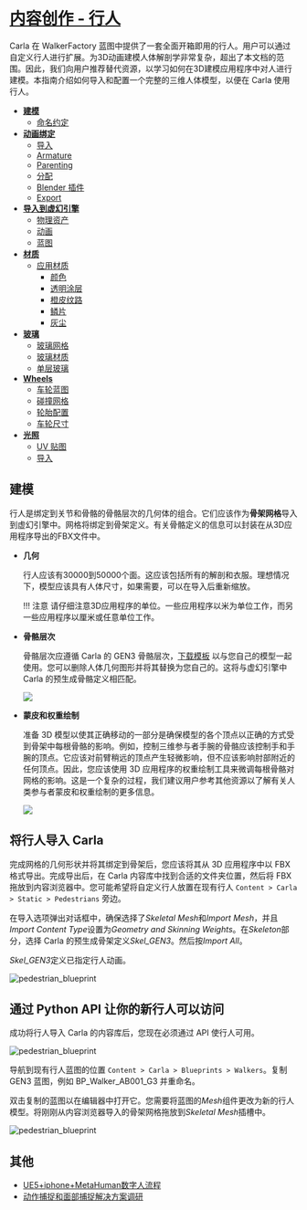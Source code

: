 # [内容创作 - 行人](https://github.com/carla-simulator/carla/commit/b08f74990c83b145850a0a5cb2ddcdd6bdc8b35d) 

Carla 在 WalkerFactory 蓝图中提供了一套全面开箱即用的行人。用户可以通过自定义行人进行扩展。为3D动画建模人体解剖学非常复杂，超出了本文档的范围。因此，我们向用户推荐替代资源，以学习如何在3D建模应用程序中对人进行建模。本指南介绍如何导入和配置一个完整的三维人体模型，以便在 Carla 使用行人。

* __[建模](#modeling)__
	* [命名约定](#naming-conventions)
* __[动画绑定](#rigging-the-vehicle-using-an-armature)__
	* [导入](#import)
	* [Armature](#add-an-armature)
    * [Parenting](#parenting)
    * [分配](#assigning-car-parts-to-bones)
	* [Blender 插件](#blender-ue4-vehicle-rigging-add-on)
    * [Export](#export)
* __[导入到虚幻引擎](#importing-into-unreal-engine)__
	* [物理资产](#setting-the-physics-asset)
	* [动画](#creating-the-animation)
    * [蓝图](#creating-the-blueprint)
* __[材质](#materials)__
	* [应用材质](#applying-a-material-to-your-vehicle)
		* [颜色](#color)
		* [透明涂层](#clear-coat)
		* [橙皮纹路](#orange-peel)
		* [鳞片](#flakes)
		* [灰尘](#dust)
* __[玻璃](#glass)__
	* [玻璃网格](#glass-meshes)
	* [玻璃材质](#glass-material)
	* [单层玻璃](#single-layer-glass)
* __[Wheels](#wheels)__
	* [车轮蓝图](#wheel-blueprint)
	* [碰撞网格](#collision-mesh)
	* [轮胎配置](#tire-configuration)
	* [车轮尺寸](#wheel-dimensions)
* __[光照](#lights)__
	* [UV 贴图](#uv-map)
	* [导入](#importing)

## 建模

行人是绑定到关节和骨骼的骨骼层次的几何体的组合。它们应该作为**骨架网格**导入到虚幻引擎中。网格将绑定到骨架定义。有关骨骼定义的信息可以封装在从3D应用程序导出的FBX文件中。 

* __几何__  

    行人应该有30000到50000个面。这应该包括所有的解剖和衣服。理想情况下，模型应该具有人体尺寸，如果需要，可以在导入后重新缩放。

    !!! 注意
        请仔细注意3D应用程序的单位。一些应用程序以米为单位工作，而另一些应用程序以厘米或任意单位工作。

* __骨骼层次__  

    骨骼层次应遵循 Carla 的 GEN3 骨骼层次，[下载模板](https://drive.google.com/file/d/1SYUvH096VxoD_qEMafL9Y4qR5Zhz3IPH/view?usp=sharing) 以与您自己的模型一起使用。您可以删除人体几何图形并将其替换为您自己的。这将与虚幻引擎中 Carla 的预生成骨骼定义相匹配。

	![](./img/tuto_content_authoring_pedestrians/skeletal_hierarchy.jpg)

* __蒙皮和权重绘制__  

	准备 3D 模型以使其正确移动的一部分是确保模型的各个顶点以正确的方式受到骨架中每根骨骼的影响。例如，控制三维参与者手腕的骨骼应该控制手和手腕的顶点。它应该对前臂稍远的顶点产生轻微影响，但不应该影响肘部附近的任何顶点。因此，您应该使用 3D 应用程序的权重绘制工具来微调每根骨骼对网格的影响。这是一个复杂的过程，我们建议用户参考其他资源以了解有关人类参与者蒙皮和权重绘制的更多信息。

	![](./img/tuto_content_authoring_pedestrians/weight_paint_wrist.png)

## 将行人导入 Carla

完成网格的几何形状并将其绑定到骨架后，您应该将其从 3D 应用程序中以 FBX 格式导出。完成导出后，在 Carla 内容库中找到合适的文件夹位置，然后将 FBX 拖放到内容浏览器中。您可能希望将自定义行人放置在现有行人 `Content > Carla > Static > Pedestrians` 旁边。

在导入选项弹出对话框中，确保选择了*Skeletal Mesh*和*Import Mesh*，并且*Import Content Type*设置为*Geometry and Skinning Weights*。在*Skeleton*部分，选择 Carla 的预生成骨架定义*Skel_GEN3*。然后按*Import All*。

*Skel_GEN3*定义已指定行人动画。

![pedestrian_blueprint](./img/tuto_content_authoring_pedestrians/pedestrian_import.png)

## 通过 Python API 让你的新行人可以访问

成功将行人导入 Carla 的内容库后，您现在必须通过 API 使行人可用。

![pedestrian_blueprint](./img/tuto_content_authoring_pedestrians/pedestrian_viewport.png)

导航到现有行人蓝图的位置 `Content > Carla > Blueprints > Walkers`。复制 GEN3 蓝图，例如 BP_Walker_AB001_G3 并重命名。

双击复制的蓝图以在编辑器中打开它。您需要将蓝图的*Mesh*组件更改为新的行人模型。将刚刚从内容浏览器导入的骨架网格拖放到*Skeletal Mesh*插槽中。

![pedestrian_blueprint](./img/tuto_content_authoring_pedestrians/pedestrian_BP.png)


## 其他
- [UE5+iphone+MetaHuman数字人流程](https://zhuanlan.zhihu.com/p/717064519)
- [动作捕捉和面部捕捉解决方案调研](https://blog.csdn.net/u012863565/article/details/122228501)



